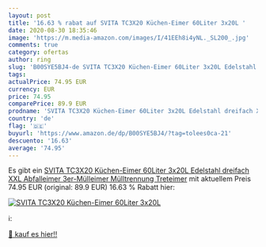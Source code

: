 ```yaml
---
layout: post
title: '16.63 % rabat auf SVITA TC3X20 Küchen-Eimer 60Liter 3x20L '
date: 2020-08-30 18:35:46
image: 'https://m.media-amazon.com/images/I/41EEh8i4yNL._SL200_.jpg'
comments: true
category: ofertas
author: ring
slug: 'B00SYE5BJ4-de SVITA TC3X20 Küchen-Eimer 60Liter 3x20L Edelstahl dreifach...'
tags: 
actualPrice: 74.95 EUR
currency: EUR
price: 74.95
comparePrice: 89.9 EUR
prodname: 'SVITA TC3X20 Küchen-Eimer 60Liter 3x20L Edelstahl dreifach XXL Abfalleimer 3er-Mülleimer Mülltrennung Treteimer'
country: 'de'
flag: '🇩🇪'
buyurl: 'https://www.amazon.de/dp/B00SYE5BJ4/?tag=tolees0ca-21'
descuento: '16.63'
average: '74.95'
---
```


Es gibt ein [SVITA TC3X20 Küchen-Eimer 60Liter 3x20L Edelstahl dreifach XXL Abfalleimer 3er-Mülleimer Mülltrennung Treteimer](https://www.amazon.de/dp/B00SYE5BJ4/?tag=tolees0ca-21) mit aktuellem Preis 74.95 EUR (original: 89.9 EUR) 16.63 % Rabatt hier:

[![SVITA TC3X20 Küchen-Eimer 60Liter 3x20L ](https://m.media-amazon.com/images/I/41EEh8i4yNL._SL200_.jpg)](https://www.amazon.de/dp/B00SYE5BJ4/?tag=tolees0ca-21)

ℹ️:


[🛒 kauf es hier!!](https://www.amazon.de/dp/B00SYE5BJ4/?tag=tolees0ca-21)
